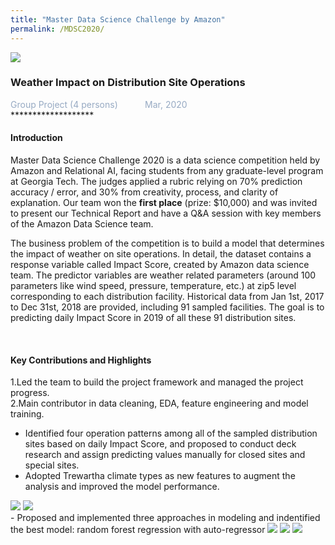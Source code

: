 ```yaml
---
title: "Master Data Science Challenge by Amazon"
permalink: /MDSC2020/
---
```


<img src="/cv-portfolio/assets/images/amazon600.png" />

### Weather Impact on Distribution Site Operations
<div style="color:#97AAC3">
  Group Project (4 persons) &nbsp;&nbsp;&nbsp;&nbsp;&nbsp;&nbsp;&nbsp;&nbsp;&nbsp; Mar, 2020
</div>
*******************
  
  
#### Introduction
Master Data Science Challenge 2020 is a data science competition held by Amazon and Relational AI, facing students from any graduate-level program at Georgia Tech. The judges applied a rubric relying on 70% prediction accuracy / error, and 30% from creativity, process, and clarity of explanation. Our team won the **first place** (prize: $10,000) and was invited to present our Technical Report and have a Q&A session with key members of the Amazon Data Science team.  

The business problem of the competition is to build a model that determines the impact of weather on site operations. In detail, the dataset contains a response variable called Impact Score, created by Amazon data science team. The predictor variables are weather related parameters (around 100 parameters like wind speed, pressure, temperature, etc.) at zip5 level corresponding to each distribution facility. Historical data from Jan 1st, 2017 to Dec 31st, 2018 are provided, including 91 sampled facilities. The goal is to predicting daily Impact Score in 2019 of all these 91 distribution sites.  

<br/>

#### Key Contributions and Highlights
1.Led the team to build the project framework and managed the project progress.   
2.Main contributor in data cleaning, EDA, feature engineering and model training.
- Identified four operation patterns among all of the sampled distribution sites based on daily Impact Score, and proposed to conduct deck research and assign predicting values manually for closed sites and special sites.
- Adopted Trewartha climate types as new features to augment the analysis and improved the model performance.

<img src="/cv-portfolio/assets/images/amazonslide1.png" />

<img src="/cv-portfolio/assets/images/amazonslide2.png" />

<br/>
- Proposed and implemented three approaches in modeling and indentified the best model: random forest regression with auto-regressor

<img src="/cv-portfolio/assets/images/amazonslide3.png" />

<img src="/cv-portfolio/assets/images/amazonslide4.png" />

<img src="/cv-portfolio/assets/images/Slide00.png" />
